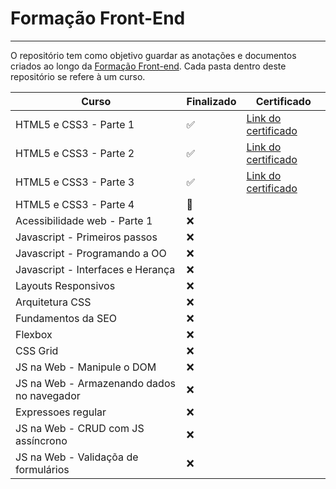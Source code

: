# Formação Front-End
---
O repositório tem como objetivo guardar as anotações e documentos criados ao longo da [Formação Front-end](https://cursos.alura.com.br/formacao-front-end). Cada pasta dentro deste repositório se refere à um curso. 

|Curso|Finalizado|Certificado|
|-----|-----|-----|
|HTML5 e CSS3 - Parte 1|:white_check_mark:|[Link do certificado](https://cursos.alura.com.br/certificate/889f660d-7850-4e4f-871b-7d1d5774eac4)|
|HTML5 e CSS3 - Parte 2|:white_check_mark:|[Link do certificado](https://cursos.alura.com.br/certificate/73d9c58b-f7fe-4c25-bad8-72ecac4d08bf)|
|HTML5 e CSS3 - Parte 3|:white_check_mark:|[Link do certificado](https://cursos.alura.com.br/certificate/0ed23bba-5163-48c4-8b55-6fedcf6aad3f)|
|HTML5 e CSS3 - Parte 4|:construction:||
|Acessibilidade web - Parte 1|:x:||
|Javascript - Primeiros passos|:x:||
|Javascript - Programando a OO|:x:||
|Javascript - Interfaces e Herança|:x:||
|Layouts Responsivos|:x:||
|Arquitetura CSS|:x:||
|Fundamentos da SEO|:x:||
|Flexbox|:x:||
|CSS Grid|:x:||
|JS na Web - Manipule o DOM|:x:||
|JS na Web - Armazenando dados no navegador|:x:||
|Expressoes regular|:x:||
|JS na Web - CRUD com JS assíncrono|:x:||
|JS na Web - Validaçõa de formulários|:x:||